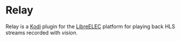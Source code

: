 # Relay

Relay is a [Kodi][kodi] plugin for the [LibreELEC][lelec] platform for playing back HLS streams recorded with *vision*.

[kodi]: https://kodi.tv/
[lelec]: https://libreelec.tv/
